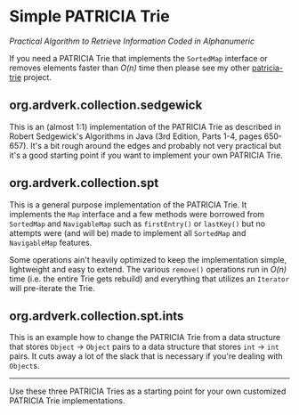 # Simple PATRICIA Trie

*Practical Algorithm to Retrieve Information Coded in Alphanumeric*

If you need a PATRICIA Trie that implements the `SortedMap` interface or removes elements faster than _O(n)_ time then please see my other [patricia-trie](http://github.com/rkapsi/patricia-trie) project.

## org.ardverk.collection.sedgewick

This is an (almost 1:1) implementation of the PATRICIA Trie as described in Robert Sedgewick's Algorithms in Java (3rd Edition, Parts 1-4, pages 650-657). It's a bit rough around the edges and probably not very practical but it's a good starting point if you want to implement your own PATRICIA Trie.

## org.ardverk.collection.spt

This is a general purpose implementation of the PATRICIA Trie. It implements the `Map` interface and a few methods were borrowed from `SortedMap` and `NavigableMap` such as `firstEntry()` or `lastKey()` but no attempts were (and will be) made to implement all `SortedMap` and `NavigableMap` features.

Some operations ain't heavily optimized to keep the implementation simple, lightweight and easy to extend. The various `remove()` operations run in _O(n)_ time (i.e. the entire Trie gets rebuild) and everything that utilizes an `Iterator` will pre-iterate the Trie.

## org.ardverk.collection.spt.ints

This is an example how to change the PATRICIA Trie from a data structure that stores `Object` -> `Object` pairs to a data structure that stores `int` -> `int` pairs. It cuts away a lot of the slack that is necessary if you're dealing with `Object`s.

* * *

Use these three PATRICIA Tries as a starting point for your own customized PATRICIA Trie implementations.